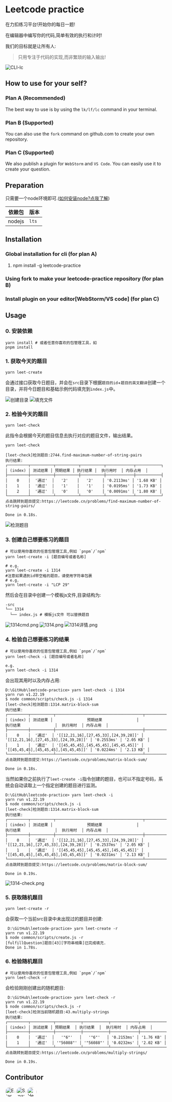 # Leetcode practice

在力扣练习平台!开始你的每日一题!

在编辑器中编写你的代码,简单有效的执行和计时!

我们的目标就是让所有人:
> 只用专注于代码的实现,而非繁琐的输入输出!

![CLI-lc](resources/images/cli-lc.png)

## How to use for your self?

### Plan A (Recommended)
The best way to use is by using the `lk/lf/lc` command in your terminal.

### Plan B (Supported)
You can also use the `fork` command on github.com to create your own repository.

### Plan C (Supported)
We also publish a plugin for `WebStorm` and `VS Code`. You can easily use it to create your question.

## Preparation

只需要一个node环境即可.([如何安装node?点我了解](https://nodejs.org/en/learn/getting-started/how-to-install-nodejs))

| 依赖包    | 版本    |
|--------|-------|
| nodejs | `lts` |

## Installation

### Global installation for cli (for plan A)
1. npm install -g leetcode-practice
### Using fork to make your leetcode-practice repository (for plan B)

### Install plugin on your editor[WebStorm/VS code] (for plan C) 


## Usage
### 0. 安装依赖

```shell
yarn install # 或者任意你喜欢的包管理工具，如
pnpm install
```

### 1. 获取今天的题目

```shell
yarn leet-create
```

会通过接口获取今日题目，并会在`src`目录下根据`题目的id`+`题目的英文翻译`创建一个目录，并将今日题目和基础示例代码填充到`index.js`中。

![创建目录](resources/images/leet-create-0.png)
![填充文件](resources/images/leet-create-1.png)

### 2. 检验今天的题目

```shell
yarn leet-check
```

此指令会根据今天的题目信息去执行对应的题目文件，输出结果。

```shell
yarn leet-check 

[leet-check]检测题目:2744.find-maximum-number-of-string-pairs
执行结果:
┌─────────┬──────────┬──────────┬──────────┬────────────┬───────────┐
│ (index) │ 测试结果 │ 预期结果 │ 执行结果 │  执行用时  │ 内存占用  │
├─────────┼──────────┼──────────┼──────────┼────────────┼───────────┤
│    0    │  '通过'  │   '2'    │   '2'    │ '0.2113ms' │ '1.68 KB' │
│    1    │  '通过'  │   '1'    │   '1'    │ '0.0195ms' │ '1.73 KB' │
│    2    │  '通过'  │   '0'    │   '0'    │ '0.0091ms' │ '1.80 KB' │
└─────────┴──────────┴──────────┴──────────┴────────────┴───────────┘
点击跳转到题目提交:https://leetcode.cn/problems/find-maximum-number-of-string-pairs/

Done in 0.18s.

```

![检测题目](resources/images/leet-check.png)

### 3. 创建自己想要练习的题目

```shell
# 可以使用你喜欢的任意包管理工具,例如 `pnpm`/`npm`
yarn leet-create -i [题目编号或者名称]

# e.g.
yarn leet-create -i 1314
#注意如果遇到id带空格的题目，请使用字符串包裹
# e.g.
yarn leet-create -i "LCP 29"
```

然后会在目录中创建一个模板js文件,目录结构为:

```shell
-src
└── 1314
  └── index.js # 模板js文件 可以替换题目
```

![1314cmd.png](resources/images/1314-cmd.png)
![1314.png](resources/images/1314.png)
![1314详情.png](resources/images/1314-detail.png)

### 4. 检验自己想要练习的结果

```shell
# 可以使用你喜欢的任意包管理工具,例如 `pnpm`/`npm`
yarn leet-check -i [题目编号或者名称]

e.g.
yarn leet-check -i 1314
```

会出现其用时以及内存占用:

```shell
D:\GitHub\leetcode-practice> yarn leet-check -i 1314 
yarn run v1.22.19
$ node common/scripts/check.js -i 1314
[leet-check]检测题目:1314.matrix-block-sum
执行结果:
┌─────────┬──────────┬──────────────────────────────────────┬──────────────────────────────────────┬────────────┬───────────┐
│ (index) │ 测试结果 │               预期结果               │               执行结果               │  执行用时  │ 内存占用  │
├─────────┼──────────┼──────────────────────────────────────┼──────────────────────────────────────┼────────────┼───────────┤
│    0    │  '通过'  │ '[[12,21,16],[27,45,33],[24,39,28]]' │ '[[12,21,16],[27,45,33],[24,39,28]]' │ '0.2553ms' │ '2.05 KB' │
│    1    │  '通过'  │ '[[45,45,45],[45,45,45],[45,45,45]]' │ '[[45,45,45],[45,45,45],[45,45,45]]' │ '0.0224ms' │ '2.13 KB' │
└─────────┴──────────┴──────────────────────────────────────┴──────────────────────────────────────┴────────────┴───────────┘
点击跳转到题目提交:https://leetcode.cn/problems/matrix-block-sum/

Done in 0.18s.

```

当然如果你之前执行了`leet-create -i`指令创建的题目，也可以不指定号码，系统会自动读取上一个指定创建的题目进行监测。

```shell
D:\GitHub\leetcode-practice> yarn leet-check -i     
yarn run v1.22.19
$ node common/scripts/check.js -i
[leet-check]检测题目:1314.matrix-block-sum
执行结果:
┌─────────┬──────────┬──────────────────────────────────────┬──────────────────────────────────────┬────────────┬───────────┐
│ (index) │ 测试结果 │               预期结果               │               执行结果               │  执行用时  │ 内存占用  │
├─────────┼──────────┼──────────────────────────────────────┼──────────────────────────────────────┼────────────┼───────────┤
│    0    │  '通过'  │ '[[12,21,16],[27,45,33],[24,39,28]]' │ '[[12,21,16],[27,45,33],[24,39,28]]' │ '0.2537ms' │ '2.05 KB' │
│    1    │  '通过'  │ '[[45,45,45],[45,45,45],[45,45,45]]' │ '[[45,45,45],[45,45,45],[45,45,45]]' │ '0.0231ms' │ '2.13 KB' │
└─────────┴──────────┴──────────────────────────────────────┴──────────────────────────────────────┴────────────┴───────────┘
点击跳转到题目提交:https://leetcode.cn/problems/matrix-block-sum/

Done in 0.19s.

```

![1314-check.png](resources/images/1314-check.png)

### 5. 获取随机题目

```shell
yarn leet-create -r
```

会获取一个当前src目录中未出现过的题目并创建:

```shell
 D:\GitHub\leetcode-practice> yarn leet-create -r     
yarn run v1.22.19
$ node common/scripts/create.js -r
[fulfillQuestion]题目[43][字符串相乘]已完成填充.
Done in 1.78s.
```

### 6. 检验随机题目

```shell
# 可以使用你喜欢的任意包管理工具,例如 `pnpm`/`npm`
yarn leet-check -r
```

会检验刚刚创建出的随机题目:

```shell
 D:\GitHub\leetcode-practice> yarn leet-check -r
yarn run v1.22.19
$ node common/scripts/check.js -r
[leet-check]检测当前随机题目:43.multiply-strings
执行结果:
┌─────────┬──────────┬───────────┬───────────┬────────────┬───────────┐
│ (index) │ 测试结果 │ 预期结果  │ 执行结果  │  执行用时  │ 内存占用  │
├─────────┼──────────┼───────────┼───────────┼────────────┼───────────┤
│    0    │  '通过'  │   '"6"'   │   '"6"'   │ '0.2153ms' │ '1.76 KB' │
│    1    │  '通过'  │ '"56088"' │ '"56088"' │ '0.0232ms' │ '2.02 KB' │
└─────────┴──────────┴───────────┴───────────┴────────────┴───────────┘
点击跳转到题目提交:https://leetcode.cn/problems/multiply-strings/

Done in 0.19s.

```

## Contributor

[<img src="https://avatars.githubusercontent.com/u/48346853" style="border-radius:50%;" width="30" height="30" alt="EternalHeart"/>](https://github.com/wh131462)
[<img src="https://avatars.githubusercontent.com/u/61453917" style="border-radius:50%;" width="30" height="30" alt="SmartTeddy"/>](https://github.com/SmallTeddy)
[<img src="https://avatars.githubusercontent.com/u/35305691" style="border-radius:50%;" width="30" height="30" alt="Hedwig-Fang"/>](https://github.com/Hedwig-Fang)
